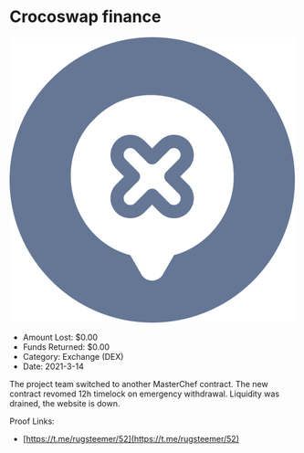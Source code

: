 # Crocoswap finance
![Crocoswap finance](/rektimages/Crocoswap-finance.png)
- Amount Lost: $0.00
- Funds Returned: $0.00
- Category: Exchange (DEX)
- Date: 2021-3-14

The project team switched to another MasterChef contract. The new contract revomed 12h timelock on emergency withdrawal. Liquidity was drained, the website is down.


Proof Links:
- [https://t.me/rugsteemer/52](https://t.me/rugsteemer/52)


